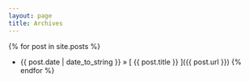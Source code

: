 ```yaml
---
layout: page
title: Archives
---
```


{% for post in site.posts %}
  * {{ post.date | date_to_string }} &raquo; [ {{ post.title }} ]({{ post.url }})
{% endfor %}